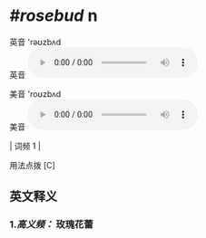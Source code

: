 # ***\#rosebud*** n
英音 'rəʊzbʌd  
英音
<audio src="./media/rosebud-B.aac" controls="controls"></audio>

美音 'roʊzbʌd  
美音
<audio src="./media/rosebud.aac" controls="controls"></audio>



| 词频 1 |  

用法点拨  [C]

英文释义
---
### 1.*高义频：* **玫瑰花蕾**  


